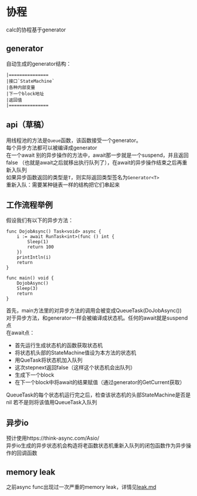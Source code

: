 # 协程
calc的协程基于generator  

## generator
自动生成的generator结构：  
```
|===============
|接口`StateMachine`
|各种内部变量      
|下一个block地址    
|返回值             
|===============

```

## api（草稿）
用线程池的方法是`Queue`函数，该函数接受一个generator。  
每个异步方法都可以被编译成generator  
在一个await 别的异步操作的方法中，await那一步就是一个suspend，并且返回false
（也就是await之后就移出执行队列了），在await的异步操作结束之后再重新入队列  
如果异步函数返回的类型是`T`，则实际返回类型签名为`Generator<T>`  
重新入队：需要某种链表一样的结构把它们串起来  

## 工作流程举例
假设我们有以下的异步方法：  
```calc
func DojobAsync() Task<void> async {
    i := await RunTask<int>(func () int {
        Sleep(1)
        return 100
    })
    printIntln(i)
    return
}

func main() void {
    DojobAsync()
    Sleep(3)
    return
}

```
首先，main方法里的对异步方法的调用会被变成QueueTask(DoJobAsync())  
对于异步方法，和generator一样会被编译成状态机。任何的await就是suspend点  
在await点：
- 首先运行生成状态机的函数获取状态机
- 将状态机头部的StateMachine值设为本方法的状态机
- 用QueTask将状态机加入队列
- 这次stepnext返回false（这样这个状态机会出队列）
- 生成下一个block
- 在下一个block中将await的结果赋值（通过generator的GetCurrent获取）

QueueTask的每个状态机运行完之后，检查该状态机的头部StateMachine是否是nil
若不是则将该值用QueueTask入队列  


## 异步io
预计使用https://think-async.com/Asio/  
异步io生成的异步状态机会构造将老函数状态机重新入队列的闭包函数作为异步操作的回调函数


## memory leak

之前async func出现过一次严重的memory leak，详情见[leak.md](leak.md)